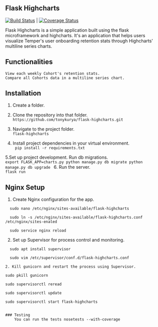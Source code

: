 ## Flask Highcharts

[![Build Status](https://travis-ci.org/andela-amutava/Bucketlist.svg?branch=develop)](https://travis-ci.org/andela-amutava/Bucketlist)
|
[![Coverage Status](https://coveralls.io/repos/github/andela-amutava/Bucketlist/badge.svg?branch=master)](https://coveralls.io/github/andela-amutava/Bucketlist?branch=master)

Flask Highcharts is a simple application built using the flask microframework and highcharts. It's an application that helps users visualize Temper's user onboarding retention stats through Highcharts' multiline series charts.


## Functionalities
```
View each weekly Cohort's retention stats.
Compare all Cohorts data in a multiline series chart.
```

## Installation
1. Create a folder.

2. Clone the repository into that folder.<br/>
    `https://github.com/tonykurya/flask-highcharts.git`<br/>

3. Navigate to the project folder.<br/>
   `flask-highcharts` 

4. Install project dependencies in your virtual environment.<br/>
    ` pip install -r requirements.txt`

5.Set up project development. Run db migrations.<br/>
     ```export FLASK_APP=charts.py
        python manage.py db migrate
        python manage.py db upgrade
      ```
6. Run the server.<br/>
   `flask run`


## Nginx Setup
1. Create Nginx configuration for the app.
  ```
	sudo nano /etc/nginx/sites-available/flask-highcharts

	sudo ln -s /etc/nginx/sites-available/flask-highcharts.conf /etc/nginx/sites-enaled

	sudo service nginx reload
  ```

2. Set up Supervisor for process control and monitoring.
  ```
	sudo apt install supervisor
	
	sudo vim /etc/supervisor/conf.d/flask-highcharts.conf

2. Kill gunicorn and restart the process using Supervisor.

  ```
  	sudo pkill gunicorn

    sudo supervisorctl reread
    
    sudo supervisorctl update
    
	sudo supervisorctl start flask-highcharts
  ```

  ### Testing
      You can run the tests nosetests --with-coverage